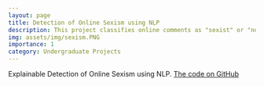 ```yaml
---
layout: page
title: Detection of Online Sexism using NLP
description: This project classifies online comments as "sexist" or "non-sexist" using CNN, biLSTM, GRU.
img: assets/img/sexism.PNG
importance: 1
category: Undergraduate Projects
---
```


Explainable Detection of Online Sexism using NLP. [The code on GitHub](https://github.com/ariyanhossain2208/Detection-of-Online-Sexism-NLP)